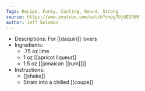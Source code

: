 ```yaml
---
Tags: Recipe, Funky, Cooling, Round, Strong 
source: https://www.youtube.com/watch?v=pg7UjUES36M
author: Jeff Solomon
---
```


- Descriptions:
  For [[daquiri]] lovers
- Ingredients:
	- .75 oz lime
	- 1 oz [[apricot liqueur]]
	- 1.5 oz [[jamaican [[rum]]]]
- Instructions:
	- [[shake]]
	- Strain into a chilled [[coupe]]